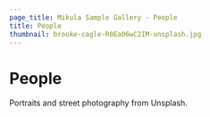 ```yaml
---
page_title: Mikula Sample Gallery - People
title: People
thumbnail: brooke-cagle-R0Ea06wC2IM-unsplash.jpg
---
```


# People
Portraits and street photography from Unsplash.
